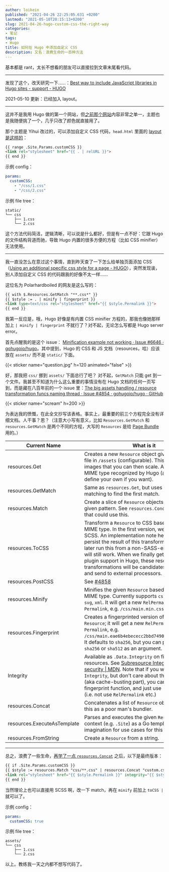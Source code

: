 ```yaml
---
author: loikein
published: "2021-04-26 22:25:05.631 +0200"
lastmod: "2021-05-10T20:15:13+0200"
slug: 2021-04-26-hugo-custom-css-the-right-way
categories:
- 笔记
tags:
- Hugo
title: 如何在 Hugo 中添加自定义 CSS
description: 又名：浪费生命的一百种方法
---
```

基本都是 rant，太长不想看的朋友可以直接拉到文章末尾看代码。

***

发现了这个，改天研究一下……：[Best way to include JavaScript libraries in Hugo sites - support - HUGO](https://discourse.gohugo.io/t/best-way-to-include-javascript-libraries-in-hugo-sites/13614/2)

2021-05-10 更新：已经加入 layout。

***

这并不是我用 Hugo 做的第一个网站，但[之前那个网站](https://notes.loikein.one/)内容非常之单一，主题也是我随便挑了一个，几乎只改了颜色就直接用了。

那个主题是 Yihui 改过的，可以添加自定义 CSS 代码，`head.html` 里面的 [layout 是这样的](https://github.com/yihui/hugo-lithium/blob/master/layouts/partials/head.html#L35-L37)：

```html
{{ range .Site.Params.customCSS }}
<link rel="stylesheet" href="{{ . | relURL }}">
{{ end }}
```

示例 config：

```yaml
params:
  customCSS: 
    - "/css/1.css"
    - "/css/2.css"
```

示例 file tree：

```
static/
└── css
    ├── 1.css
    └── 2.css
```


这个方法代码简洁，逻辑清晰，可以说是什么都好，但是有一点不好：它跟 Hugo 的文件结构背道而驰，导致 Hugo 内置的很多方便的方程（比如 CSS minifier）无法使用。

***

我一直没怎么在意过这个事情，直到昨天查了一下怎么给单独页面添加 CSS（[Using an additional specific css style for a page - HUGO](https://discourse.gohugo.io/t/using-an-additional-specific-css-style-for-a-page/26547)），突然发现诶，别人添加自定义 CSS 的代码跟我的好像不太一样……

这位名为 Polarhardboiled 的网友是这么写的：

```html
{{ with $.Resources.GetMatch "**.css*" }}
{{ $style := . | minify | fingerprint }}
<link type=text/css rel="stylesheet" href="{{ $style.Permalink }}">
{{ end }}
```

我第一反应是，哦，Hugo 好像是有内置 CSS minifier 方程的，那我也像她那样加上 `| minify | fingerprint` 不就行了？对不起，无论怎么写都是 Hugo server error。

首先点醒我的是这个 issue：
[Minification example not working · Issue #6646 · gohugoio/hugo](https://github.com/gohugoio/hugo/issues/6646)。其中提到，Hugo 的 CSS 和 JS 文档（resources，哈）应该放在 `assets/` 而不是 `static/` 下面。

{{< sticker name="question.jpg" h=120 animated="false" >}}

<!-- 
```html
{{ range resources.GetMatch "css/**.css" }}
{{ $style := . | minify | fingerprint }}
<link rel="stylesheet" href="{{ $style.Permalink }}">
{{ end }}
```
 -->

好，那我把 `css/` 挪到 `assets/` 下面总行了吧？
对不起，`GetMatch` 只能 get 到一个文件。我甚至不知道为什么这么重要的事情没有在 Hugo 文档的任何一页写到，而是藏在八百年前的一个 issue 里：[The big assets handling / resource transformation funcs naming thread · Issue #4854 · gohugoio/hugo · GitHub](https://github.com/gohugoio/hugo/issues/4854)

{{< sticker name="scream" h=200 >}}

为表达我的愤慨，在此全文抄写该表格。事实上，最重要的前三个方程完全没有详细文档。人干事？恩？（注意大小写有意义，比如 `Resources.GetMatch` 和 `resources.GetMatch` 是两个不同的方程，大写的 `Resources` 是给 [Page Bundle](https://gohugo.io/content-management/page-resources/) 用的。）

| Current Name     | What is it       |
|------------|--------------|
| resources.Get                | Creates a new `Resource` object given a path to a file in `/assets` (configurable). This also works for images that you can then scale. Anything with a MIME type recognized by Hugo (and you can define your own if you want).    |
| resources.GetMatch            | Same as `resources.Get`, but uses pattern matching to find the first match.   |
| resources.Match               | Create a slice of `Resource` objects matching the given pattern. See `resources.Concat` for a function that could use this.     |
| resources.ToCSS              | Transform a `Resource` to CSS based on the source MIME type. In the first version, we will support SCSS. An implementation note here is that we will persist the result of this transformation, so if you later run this from a non-SASS-enabled Hugo, it will still work.  When we finally get some proper plugin support in Hugo, these resource transformations will be candidates to queue up and send to external processors. |
| resources.PostCSS            | See [#4858](https://github.com/gohugoio/hugo/issues/4858)          |
| resources.Minify             | Minifies the given `Resource` based on the source MIME type. Currently supports `css`, `js`, `json`, `html`, `svg`, `xml`.  It will get a new `RelPermalink` and `Permalink`, e.g. `/css/main.min.css`.    |
| resources.Fingerprint        | Creates a fingerprinted version of the given `Resource`; it will get a new `RelPermalink` and `Permalink`, e.g. `/css/main.eae6b4ebececc2bbd7490966a5e01bcc.css`. It defaults to `sha256`, but you can pass either `md5`, `sha256` or `sha512` as an argument.   |
| Integrity                    | Available as `.Data.Integrity` on fingerprinted resources. See [Subresource Integrity - Web security \| MDN](https://developer.mozilla.org/en-US/docs/Web/Security/Subresource_Integrity). Note that if you want the `Integrity`, but don't care about the fingerprinting (aka cache-busting part), you can just apply the fingerprint function, and just use `.Data.Integrity` (i.e. not use `RelPermalink` etc.)  |
| resources.Concat             | Concatenates a list of `Resource` objects. Think of this as a poor man's bundler.   |
| resources.ExecuteAsTemplate  | Parses and executes the given `Resource` and data context (e.g. `.Site`) as a Go template. Use your imagination for use cases for this one.      |
| resources.FromString         | Create a `Resource` from a string.   |

***

总之，浪费了一些生命，[再学了一点 `resources.Concat`](https://discourse.gohugo.io/t/combining-css-files-into-one-file/20380/4) 之后，以下是最终版本：

```html
{{ if .Site.Params.customCSS }}
{{ $style := resources.Match "css/**.css" | resources.Concat "custom.css" | minify | fingerprint }}
<link rel="stylesheet" href="{{ $style.Permalink }}" integrity="{{ $style.Data.Integrity }}" media="screen">
{{ end }}
```

当然理论上也可以直接用 SCSS 啊，改一下 match，再在 `minify` 前加上 `toCSS | ` 就可以了。

示例 config：

```yaml
params:
  customCSS: true
```

示例 file tree：

```
assets/
└── css
    ├── 1.css
    └── 2.css
```

以上。教练我一天之内都不想写代码了。
